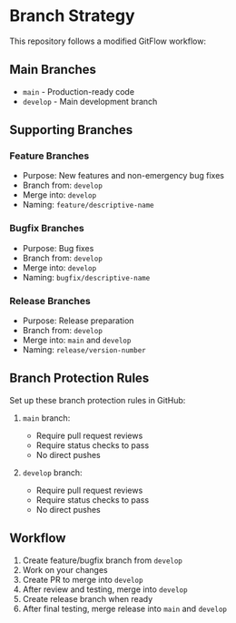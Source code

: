 # Branch Strategy

This repository follows a modified GitFlow workflow:

## Main Branches

- `main` - Production-ready code
- `develop` - Main development branch

## Supporting Branches

### Feature Branches
- Purpose: New features and non-emergency bug fixes
- Branch from: `develop`
- Merge into: `develop`
- Naming: `feature/descriptive-name`

### Bugfix Branches
- Purpose: Bug fixes
- Branch from: `develop`
- Merge into: `develop`
- Naming: `bugfix/descriptive-name`

### Release Branches
- Purpose: Release preparation
- Branch from: `develop`
- Merge into: `main` and `develop`
- Naming: `release/version-number`

## Branch Protection Rules

Set up these branch protection rules in GitHub:

1. `main` branch:
   - Require pull request reviews
   - Require status checks to pass
   - No direct pushes

2. `develop` branch:
   - Require pull request reviews
   - Require status checks to pass
   - No direct pushes

## Workflow

1. Create feature/bugfix branch from `develop`
2. Work on your changes
3. Create PR to merge into `develop`
4. After review and testing, merge into `develop`
5. Create release branch when ready
6. After final testing, merge release into `main` and `develop` 